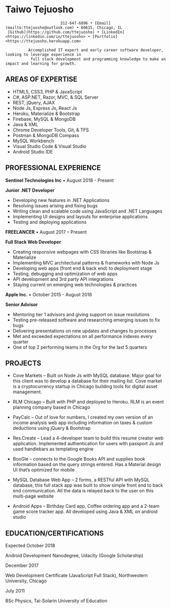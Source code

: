 Taiwo Tejuosho							   
===============

                            312-647-6896 • [Email](mailto:ttejuosho@outlook.com) • 60615, Chicago, IL
     [Github](https://github.com/ttejuosho) • [LinkedIn]<https://linkedin.com/in/ttejuosho> • [Portfolio]<https://ttejuosho.herokuapp.com>

              Accomplished IT expert and early career software developer, looking to leverage experience in 
               full stack development and programming knowledge to make an impact and learning for growth.


AREAS OF EXPERTISE
--------------------

* HTML5, CSS3, PHP & JavaScript
* C#, ASP.NET, Razor, MVC, & SQL Server
* REST, jQuery, AJAX
* Node Js, Express Js, React Js
* Heroku, Materialize & Bootstrap
* Firebase, MySQL & MongoDB
* Java & XML
* Chrome Developer Tools, Git, & TFS
* Postman & MongoDB Compass
* MySQL Workbench
* Visual Studio Code & Visual Studio
* Android Studio IDE



PROFESSIONAL EXPERIENCE
------------------------
**Sentinel Technologies Inc**  •  August 2018 - Present


**Junior .NET Developer**
* Developing new features in .NET Applications
* Resolving issues arising and fixing bugs
* Writing clean and scalable code using JavaScript and .NET Languages
* Implementing UI designs and layouts for enterprise applications
* Testing and deploying applications
 
**FREELANCER**  •  August 2017 – Present


**Full Stack Web Developer**
* Creating responsive webpages with CSS libraries like Bootstrap & Materialize
* Implementing MVC architectural patterns & frameworks with Node Js
* Developing web apps (front end & back end) to deployment stage
* Testing, debugging and optimization of web apps
* API development and 3rd party API integrations
* Staying current on emerging web technologies & practices


**Apple Inc.**  •  October 2015 - August 2018


**Senior Advisor**
* Mentoring tier 1 advisors and giving support on issue resolutions
* Testing pre-released software and researching emerging issues to fix bugs
* Delivering presentations on new updates and changes to processes
* Met and exceeded expectations on all performance indexes every quarter
* One of top 2 performing teams in the Org for the last 5 quarters


PROJECTS
---------

* Cove Markets – Built on Node Js with MySQL database. Major goal for this client was to develop a database for their mailing list. Cove market is a cryptocurrency startup in Chicago building tools for digital asset management.

* RLM Chicago – Built with PHP and deployed to Heroku. RLM is an event planning company based in Chicago

* PayCalc – Out of love for numbers, I created my own version of an income analysis web app including information on taxes & custom deductions using jQuery & Bootstrap

* Res.Create – Lead a 4-developer team to build this resume creator web application. Implemented authentication for users with passport Js and used handlebars as templating engine
* BooGle – connects to the Google Books API and supplies book information based on the query strings entered. Has a Material design UI that’s optimized for mobile

* MySQL Database Web App – 2 forms, a RESTful API with MySQL database, this full stack app was built to show simple front end to back end communication. All the data is relayed back to the user on this multi-page website

* Android Apps – Birthday Card app, Coffee ordering app and a 2-team game score tracker app. All developed using Java & XML on android studio




EDUCATION/CERTIFICATIONS
-------------------------

Expected October 2018


Android Development Nanodegree, Udacity (Google Scholarship)

December 2017


Web Development Certificate (JavaScript Full Stack), Northwestern University, Chicago

July 2011


BSc Physics, Tai-Solarin University of Education

